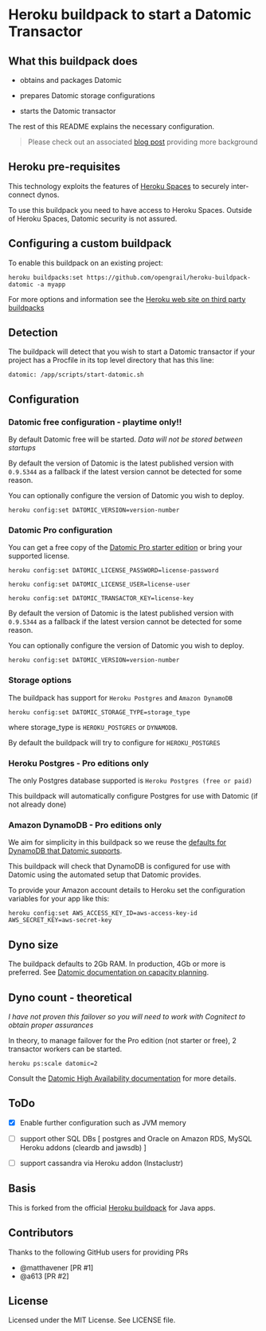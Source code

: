 Heroku buildpack to start a Datomic Transactor
==============================================

## What this buildpack does

- obtains and packages Datomic

- prepares Datomic storage configurations

- starts the Datomic transactor

The rest of this README explains the necessary configuration.

> Please check out an associated [blog post](http://blog.opengrail.com/datomic/heroku/dynamodb/aws/2016/01/03/datomic-heroku-spaces.html) providing more background

## Heroku pre-requisites

This technology exploits the features of [Heroku Spaces](https://www.heroku.com/private-spaces) to securely inter-connect dynos. 

To use this buildpack you need to have access to Heroku Spaces. Outside of Heroku Spaces, Datomic security is not assured.

## Configuring a custom buildpack

To enable this buildpack on an existing project:

````heroku buildpacks:set https://github.com/opengrail/heroku-buildpack-datomic -a myapp````

For more options and information see the [Heroku web site on third party buildpacks](https://devcenter.heroku.com/articles/third-party-buildpacks#using-a-custom-buildpack)

## Detection

The buildpack will detect that you wish to start a Datomic transactor if your project has a Procfile in its top level directory that has this line:

````datomic: /app/scripts/start-datomic.sh````

## Configuration

### Datomic free configuration - playtime only!!

By default Datomic free will be started. *Data will not be stored between startups*

By default the version of Datomic is the latest published version with `0.9.5344` as a fallback if the latest version cannot be detected for some reason.

You can optionally configure the version of Datomic you wish to deploy.

````heroku config:set DATOMIC_VERSION=version-number````

### Datomic Pro configuration

You can get a free copy of the [Datomic Pro starter edition](http://www.datomic.com/get-datomic.html) or bring your supported license.

````heroku config:set DATOMIC_LICENSE_PASSWORD=license-password````

````heroku config:set DATOMIC_LICENSE_USER=license-user````

````heroku config:set DATOMIC_TRANSACTOR_KEY=license-key````

By default the version of Datomic is the latest published version with `0.9.5344` as a fallback if the latest version cannot be detected for some reason.

You can optionally configure the version of Datomic you wish to deploy.

````heroku config:set DATOMIC_VERSION=version-number````

### Storage options

The buildpack has support for `Heroku Postgres` and `Amazon DynamoDB`

````heroku config:set DATOMIC_STORAGE_TYPE=storage_type````

where storage_type is `HEROKU_POSTGRES` or `DYNAMODB`.

By default the buildpack will try to configure for `HEROKU_POSTGRES`

### Heroku Postgres - Pro editions only

The only Postgres database supported is `Heroku Postgres (free or paid)`

This buildpack will automatically configure Postgres for use with Datomic (if not already done) 

### Amazon DynamoDB - Pro editions only

We aim for simplicity in this buildpack so we reuse the [defaults for DynamoDB that Datomic supports](http://docs.datomic.com/storage.html#provisioning-dynamo).

This buildpack will check that DynamoDB is configured for use with Datomic using the automated setup that Datomic provides.

To provide your Amazon account details to Heroku set the configuration variables for your app like this:

````heroku config:set AWS_ACCESS_KEY_ID=aws-access-key-id AWS_SECRET_KEY=aws-secret-key````

## Dyno size

The buildpack defaults to 2Gb RAM. In production, 4Gb or more is preferred. See [Datomic documentation on capacity planning](http://docs.datomic.com/capacity.html).

## Dyno count - theoretical

*I have not proven this failover so you will need to work with Cognitect to obtain proper assurances*

In theory, to manage failover for the Pro edition (not starter or free), 2 transactor workers can be started.

```heroku ps:scale datomic=2```

Consult the [Datomic High Availability documentation](http://docs.datomic.com/ha.html) for more details.

## ToDo

- [X] Enable further configuration such as JVM memory

- [ ] support other SQL DBs [ postgres and Oracle on Amazon RDS, MySQL Heroku addons (cleardb and jawsdb) ]

- [ ] support cassandra via Heroku addon (Instaclustr)

## Basis

This is forked from the official [Heroku buildpack](http://devcenter.heroku.com/articles/buildpack) for Java apps.

## Contributors

Thanks to the following GitHub users for providing PRs

- @matthavener [PR #1]
- @a613 [PR #2]

License
-------

Licensed under the MIT License. See LICENSE file.
